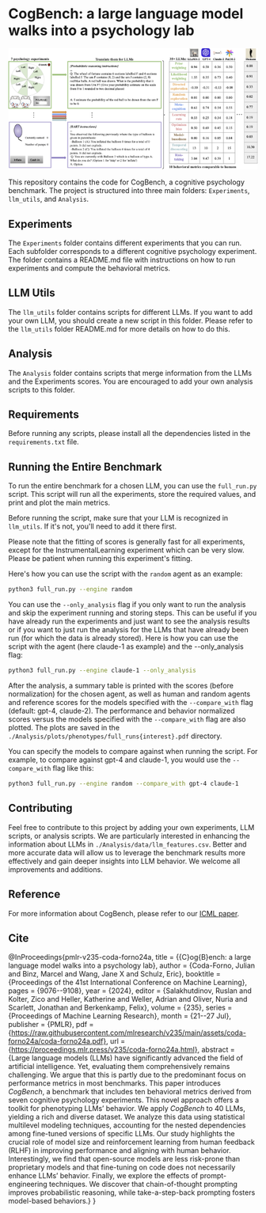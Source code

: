 # CogBench: a large language model walks into a psychology lab

![Overview Figure](./overview_figure.png)

This repository contains the code for CogBench, a cognitive psychology benchmark. The project is structured into three main folders: `Experiments`, `llm_utils`, and `Analysis`.

## Experiments

The `Experiments` folder contains different experiments that you can run. Each subfolder corresponds to a different cognitive psychology experiment. The folder contains a README.md file with instructions on how to run experiments and compute the behavioral metrics.

## LLM Utils

The `llm_utils` folder contains scripts for different LLMs. If you want to add your own LLM, you should create a new script in this folder. Please refer to the `llm_utils` folder README.md for more details on how to do this.

## Analysis

The `Analysis` folder contains scripts that merge information from the LLMs and the Experiments scores. You are encouraged to add your own analysis scripts to this folder.

## Requirements

Before running any scripts, please install all the dependencies listed in the `requirements.txt` file.

## Running the Entire Benchmark

To run the entire benchmark for a chosen LLM, you can use the `full_run.py` script. This script will run all the experiments, store the required values, and print and plot the main metrics.

Before running the script, make sure that your LLM is recognized in `llm_utils`. If it's not, you'll need to add it there first.

Please note that the fitting of scores is generally fast for all experiments, except for the InstrumentalLearning experiment which can be very slow. Please be patient when running this experiment's fitting.

Here's how you can use the script with the `random` agent as an example:

```bash
python3 full_run.py --engine random
```
You can use the `--only_analysis` flag if you only want to run the analysis and skip the experiment running and storing steps. This can be useful if you have already run the experiments and just want to see the analysis results or if you want to just run the analysis for the LLMs that have already been run (for which the data is already stored). Here is how you can use the script with the agent (here claude-1 as example) and the --only_analysis flag:
```bash
python3 full_run.py --engine claude-1 --only_analysis
```

After the analysis, a summary table is printed with the scores (before normalization) for the chosen agent, as well as human and random agents and reference scores for the models specified with the `--compare_with` flag (default: gpt-4, claude-2). The performance and behavior normalized scores versus the models specified with the `--compare_with` flag are also plotted. The plots are saved in the `./Analysis/plots/phenotypes/full_runs{interest}.pdf` directory.

You can specify the models to compare against when running the script. For example, to compare against gpt-4 and claude-1, you would use the `--compare_with` flag like this:

```bash
python3 full_run.py --engine random --compare_with gpt-4 claude-1 
```

## Contributing

Feel free to contribute to this project by adding your own experiments, LLM scripts, or analysis scripts. We are particularly interested in enhancing the information about LLMs in `./Analysis/data/llm_features.csv`. Better and more accurate data will allow us to leverage the benchmark results more effectively and gain deeper insights into LLM behavior. We welcome all improvements and additions.

## Reference

For more information about CogBench, please refer to our [ICML paper](https://proceedings.mlr.press/v235/coda-forno24a.html).

## Cite

@InProceedings{pmlr-v235-coda-forno24a,
  title = 	 {{C}og{B}ench: a large language model walks into a psychology lab},
  author =       {Coda-Forno, Julian and Binz, Marcel and Wang, Jane X and Schulz, Eric},
  booktitle = 	 {Proceedings of the 41st International Conference on Machine Learning},
  pages = 	 {9076--9108},
  year = 	 {2024},
  editor = 	 {Salakhutdinov, Ruslan and Kolter, Zico and Heller, Katherine and Weller, Adrian and Oliver, Nuria and Scarlett, Jonathan and Berkenkamp, Felix},
  volume = 	 {235},
  series = 	 {Proceedings of Machine Learning Research},
  month = 	 {21--27 Jul},
  publisher =    {PMLR},
  pdf = 	 {https://raw.githubusercontent.com/mlresearch/v235/main/assets/coda-forno24a/coda-forno24a.pdf},
  url = 	 {https://proceedings.mlr.press/v235/coda-forno24a.html},
  abstract = 	 {Large language models (LLMs) have significantly advanced the field of artificial intelligence. Yet, evaluating them comprehensively remains challenging. We argue that this is partly due to the predominant focus on performance metrics in most benchmarks. This paper introduces <em>CogBench</em>, a benchmark that includes ten behavioral metrics derived from seven cognitive psychology experiments. This novel approach offers a toolkit for phenotyping LLMs’ behavior. We apply <em>CogBench</em> to 40 LLMs, yielding a rich and diverse dataset. We analyze this data using statistical multilevel modeling techniques, accounting for the nested dependencies among fine-tuned versions of specific LLMs. Our study highlights the crucial role of model size and reinforcement learning from human feedback (RLHF) in improving performance and aligning with human behavior. Interestingly, we find that open-source models are less risk-prone than proprietary models and that fine-tuning on code does not necessarily enhance LLMs’ behavior. Finally, we explore the effects of prompt-engineering techniques. We discover that chain-of-thought prompting improves probabilistic reasoning, while take-a-step-back prompting fosters model-based behaviors.}
}

